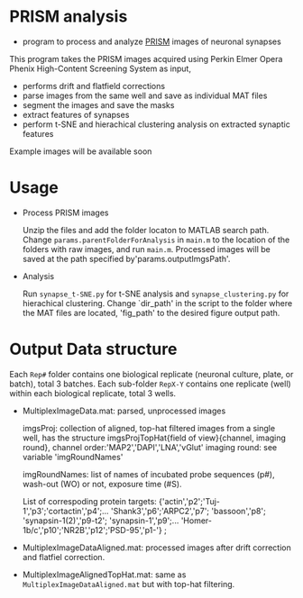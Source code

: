 # PRISM analysis 
- program to process and analyze [PRISM](http://www.biorxiv.org/content/early/2017/02/25/111625) images of neuronal synapses 

This program takes the PRISM images acquired using Perkin Elmer Opera Phenix High-Content Screening System as input, 
- performs drift and flatfield corrections
- parse images from the same well and save as individual MAT files
- segment the images and save the masks
- extract features of synapses
- perform t-SNE and hierachical clustering analysis on extracted synaptic features

Example images will be available soon

# Usage
* Process PRISM images 

	Unzip the files and add the folder locaton to MATLAB search path. Change `params.parentFolderForAnalysis` in `main.m` to the location of the folders with raw images, and run `main.m`.
	Processed images will be saved at the path specified by'params.outputImgsPath'. 
	
* Analysis 

	Run `synapse_t-SNE.py` for t-SNE analysis and `synapse_clustering.py` for hierachical clustering. Change `dir_path' in the script to the folder where the MAT files are located, 'fig_path' to the desired figure output path.

# Output Data structure

Each `Rep#` folder contains one biological replicate (neuronal culture, plate, or batch), total 3 batches. 
Each sub-folder `RepX-Y` contains one replicate (well) within each biological replicate, total 3 wells.
 
* MultiplexImageData.mat: parsed, unprocessed images

	imgsProj: collection of aligned, top-hat filtered images from a single well, 
	has the structure imgsProjTopHat{field of view}{channel, imaging round}, 
	channel order:'MAP2','DAPI','LNA','vGlut'
	imaging round: see variable 'imgRoundNames'
	
	imgRoundNames: list of names of incubated probe sequences (p#), wash-out (WO) or not, exposure time (#S). 
	
	List of correspoding protein targets: {'actin','p2';'Tuj-1','p3';'cortactin','p4';...
	'Shank3','p6';'ARPC2','p7'; 'bassoon','p8'; 'synapsin-1(2)','p9-t2'; 'synapsin-1','p9';...
	'Homer-1b/c','p10';'NR2B','p12';'PSD-95','p1-'} ;
	
* MultiplexImageDataAligned.mat: processed images after drift correction and flatfiel correction.

* MultiplexImageAlignedTopHat.mat: same as `MultiplexImageDataAligned.mat` but with top-hat filtering.